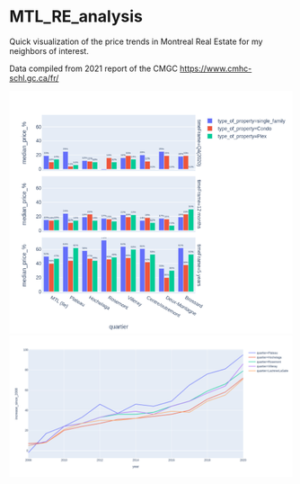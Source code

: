 # MTL_RE_analysis
Quick visualization of the price trends in Montreal Real Estate for my neighbors of interest.

Data compiled from 2021 report of the CMGC https://www.cmhc-schl.gc.ca/fr/ 

![preview](plots/plot1.png)
![preview](plots/plot2.png)
